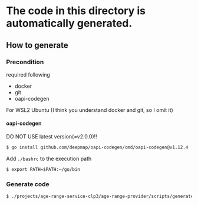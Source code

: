 # The code in this directory is automatically generated.


## How to generate


### Precondition

required following

* docker
* git
* oapi-codegen

For WSL2 Ubuntu (I think you understand docker and git, so I omit it)

#### oapi-codegen

DO NOT USE latest version(=v2.0.0)!!

```bash
$ go install github.com/deepmap/oapi-codegen/cmd/oapi-codegen@v1.12.4
```

Add `./bashrc` to the execution path

```
$ export PATH=$PATH:~/go/bin
```

### Generate code


```bash
$ ./projects/age-range-service-clp3/age-range-provider/scripts/generate_coreapi_code_from_oapi_spec.sh 
```